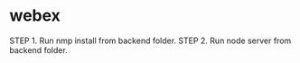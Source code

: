 webex
=====
STEP 1. 
Run nmp install from backend folder.
STEP 2. 
Run node server from backend folder.
